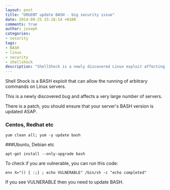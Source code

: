 ```yaml
---
layout: post
title: "URGENT update BASH - big security issue"
date: 2014-09-25 15:18:14 +0100
comments: true
author: joseph
categories: 
- security
tags: 
- BASH
- linux
- security
- shellshock
description: "ShellShock is a newly discovered Linux exploit affecting BASH. Unfortunately this will affect most servers and is a critical flaw. Update your server ASAP"
---
```


Shell Shock is a BASH exploit that can allow the running of arbitrary commands on Linux servers. 

This is a newly discovered bug and affects a very large number of servers. 

There is a patch, you should ensure that your server's BASH version is updated ASAP.

### Centos, Redhat etc
```
yum clean all; yum -y update bash
```

###Ubuntu, Debian etc
```
apt-get install --only-upgrade bash
```


To check if you are vulnerable, you can run this code:

```
env X="() { :;} ; echo VULNERABLE" /bin/sh -c "echo completed"
```


If you see VULNERABLE then you need to update BASH.


